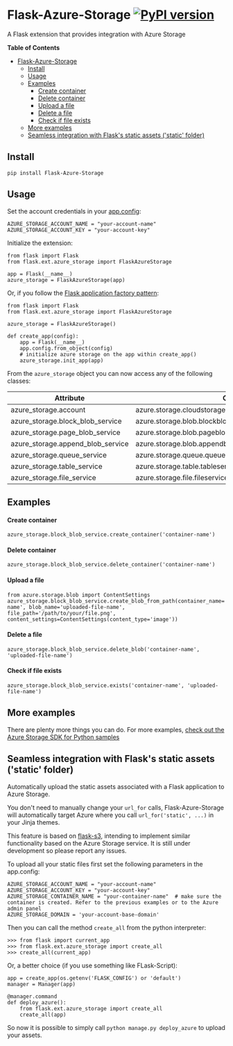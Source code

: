 # Flask-Azure-Storage [![PyPI version](https://badge.fury.io/py/Flask-Azure-Storage.png)](https://badge.fury.io/py/Flask-Azure-Storage)

A Flask extension that provides integration with Azure Storage

**Table of Contents**

- [Flask-Azure-Storage ](#flask-azure-storage-)
	- [Install](#install)
	- [Usage](#usage)
	- [Examples](#examples)
		- [Create container](#create-container)
		- [Delete container](#delete-container)
		- [Upload a file](#upload-a-file)
		- [Delete a file](#delete-a-file)
		- [Check if file exists](#check-if-file-exists)
	- [More examples](#more-examples)
	- [Seamless integration with Flask's static assets ('static' folder)](#seamless-integration-with-flasks-static-assets-static-folder)

## Install

```
pip install Flask-Azure-Storage
```

## Usage

Set the account credentials in your [app.config](http://flask.pocoo.org/docs/0.10/config/):
```
AZURE_STORAGE_ACCOUNT_NAME = "your-account-name"
AZURE_STORAGE_ACCOUNT_KEY = "your-account-key"
```

Initialize the extension:
```
from flask import Flask
from flask.ext.azure_storage import FlaskAzureStorage

app = Flask(__name__)
azure_storage = FlaskAzureStorage(app)
```

Or, if you follow the [Flask application factory pattern](http://flask.pocoo.org/docs/0.10/patterns/appfactories/):
```
from flask import Flask
from flask.ext.azure_storage import FlaskAzureStorage

azure_storage = FlaskAzureStorage()

def create_app(config):
    app = Flask(__name__)
    app.config.from_object(config)
    # initialize azure storage on the app within create_app()
    azure_storage.init_app(app)
```

From the `azure_storage` object you can now access any of the following classes:

| Attribute 						| Class 													|
| --------------------------------- | --------------------------------------------------------- |
| azure_storage.account 			| azure.storage.cloudstorageaccount.CloudStorageAccount 	|
| azure_storage.block_blob_service 	| azure.storage.blob.blockblobservice.BlockBlobService 		|
| azure_storage.page_blob_service 	| azure.storage.blob.pageblobservice.PageBlobService 		|
| azure_storage.append_blob_service | azure.storage.blob.appendblobservice.AppendBlobService 	|
| azure_storage.queue_service 		| azure.storage.queue.queueservice.QueueService 			|
| azure_storage.table_service 		| azure.storage.table.tableservice.TableService 			|
| azure_storage.file_service 		| azure.storage.file.fileservice.FileService 				|


## Examples

#### Create container
```
azure_storage.block_blob_service.create_container('container-name')
```

#### Delete container
```
azure_storage.block_blob_service.delete_container('container-name')
```

#### Upload a file
```
from azure.storage.blob import ContentSettings
azure_storage.block_blob_service.create_blob_from_path(container_name='container-name', blob_name='uploaded-file-name', file_path='/path/to/your/file.png', content_settings=ContentSettings(content_type='image'))
```

#### Delete a file
```
azure_storage.block_blob_service.delete_blob('container-name', 'uploaded-file-name')
```

#### Check if file exists
```
azure_storage.block_blob_service.exists('container-name', 'uploaded-file-name')
```

## More examples
There are plenty more things you can do. For more examples, [check out the Azure Storage SDK for Python samples](https://github.com/Azure/azure-storage-python/tree/cb51c567c5bdc1192482c7fc96cc89dad4879a29/samples)

## Seamless integration with Flask's static assets ('static' folder)
Automatically upload the static assets associated with a Flask application to Azure Storage.

You don't need to manually change your `url_for` calls, Flask-Azure-Storage will automatically target Azure where you call `url_for('static', ...)` in your Jinja themes.

This feature is based on [flask-s3](https://github.com/e-dard/flask-s3), intending to implement similar functionality based on the Azure Storage service. It is still under development so please report any issues.

To upload all your static files first set the following parameters in the app.config:
```
AZURE_STORAGE_ACCOUNT_NAME = "your-account-name"
AZURE_STORAGE_ACCOUNT_KEY = "your-account-key"
AZURE_STORAGE_CONTAINER_NAME = "your-container-name"  # make sure the container is created. Refer to the previous examples or to the Azure admin panel
AZURE_STORAGE_DOMAIN = 'your-account-base-domain'
```

Then you can call the method `create_all` from the python interpreter:
```
>>> from flask import current_app
>>> from flask.ext.azure_storage import create_all
>>> create_all(current_app)
```

Or, a better choice (if you use something like FLask-Script):
```
app = create_app(os.getenv('FLASK_CONFIG') or 'default')
manager = Manager(app)

@manager.command
def deploy_azure():
    from flask.ext.azure_storage import create_all
    create_all(app)
```

So now it is possible to simply call `python manage.py deploy_azure` to upload your assets.
